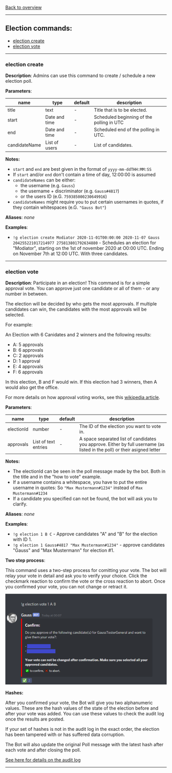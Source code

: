 [Back to overview](../README.md)

---

## Election commands:

- [election create](#election-create)
- [election vote](#election-vote)
---

### election create

**Description**: Admins can use this command to create / schedule a new election poll.

**Parameters**:

| name          | type          | default | description                               |
| ------------- | ------------- | ------- | ----------------------------------------- |
| title         | text          | -       | Title that is to be elected.              |
| start         | Date and time | -       | Scheduled beginning of the polling in UTC |
| end           | Date and time | -       | Scheduled end of the polling in UTC.      |
| candidateName | List of users | -       | List of candidates.                       |

**Notes:**

- `start` and `end` are best given in the format of `yyyy-mm-ddTHH:MM:SS`
- If `start` and/or `end` don't contain a time of day, 12:00:00 is assumed
- `candidateNames` can be either:
  - the username (e.g. `Gauss`)
  - the username + discriminator (e.g. `Gauss#4817`)
  - or the users ID (e.G. `759385000230649916`)
- `candidateNames` might require you to put certain usernames in quotes, if they contain whitespaces (e.G. `"Gauss Bot"`)

**Aliases**: _none_

**Examples**:

- `!g election create Modiator 2020-11-01T00:00:00 2020-11-07 Gauss 204255221017214977 275813801792634880` - Schedules an election for "Modiator", starting on the 1st of november 2020 at O0:00 UTC. Ending on November 7th at 12:00 UTC. With three candidates.

---

### election vote

**Description**: Participate in an election! This command is for a simple approval vote. You can approve just one candidate or all of them - or any number in between.

The election will be decided by who gets the most approvals. If multiple candidates can win, the candidates with the most approvals will be selected.

For example:

An Election with 6 Canidates and 2 winners and the following results:

- A: 5 approvals
- B: 6 approvals
- C: 2 approvals
- D: 1 approval
- E: 4 approvals
- F: 6 approvals

In this election, B and F would win. If this election had 3 winners, then A would also get the office.

For more details on how approval voting works, see this [wikipedia article](https://en.wikipedia.org/wiki/Approval_voting).

**Parameters**:

| name       | type                 | default | description                                                                                                               |
| ---------- | -------------------- | ------- | ------------------------------------------------------------------------------------------------------------------------- |
| electionId | number               | -       | The ID of the election you want to vote in.                                                                               |
| approvals  | List of text entries | -       | A space separated list of candidates you approve. Either by full username (as listed in the poll) or their asigned letter |

**Notes:**
- The electionId can be seen in the poll message made by the bot. Both in the title and in the "how to vote" example.
- If a username contains a whitespace, you have to put the entire username in quotes: So `"Max Mustermann#1234"` instead of `Max Mustermann#1234`
- If a candidate you specified can not be found, the bot will ask you to clarify.

**Aliases**: _none_

**Examples**:
- `!g election 1 B C` - Approve candidates "A" and "B" for the election with ID 1.
- `!g election 1 Gauss#4817 "Max Mustermann#1234"` - approve candidates "Gauss" and "Max Mustermann" for election #1.

**Two step process**:

This command uses a two-step process for comitting your vote. The bot will relay your vote in detail and ask you to verify your choice.
Click the checkmark reaction to confirm the vote or the cross reaction to abort. Once you confirmed your vote, you can not change or retract it.

<img src="./img/vote_confirm.png" />


**Hashes:**

After you confirmed your vote, the Bot will give you two alphanumeric values. These are the hash values of the state of the election before and after your vote was added. You can use these values to check the audit log once the results are posted.

If your set of hashes is not in the audit log in the exact order, the election has been tampered with or has suffered data corruption.

The Bot will also update the original Poll message with the latest hash after each vote and after closing the poll.

[See here for details on the audit log](./auditlog.md)

---
